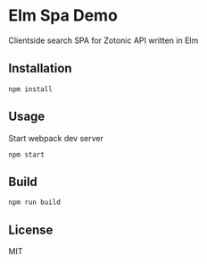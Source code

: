 # Elm Spa Demo

Clientside search SPA for Zotonic API written in Elm

## Installation

`npm install`

## Usage

Start webpack dev server

`npm start`

## Build
`npm run build`

## License

MIT
